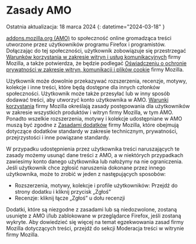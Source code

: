 # Zasady AMO

Ostatnia aktualizacja: 18 marca 2024
{: datetime="2024-03-18" }

[addons.mozilla.org (AMO)](https://addons.mozilla.org/) to społeczność online gromadząca treści utworzone przez użytkowników programu Firefox i programistów. Dołączając do tej społeczności, użytkownik zobowiązuje się przestrzegać [Warunków korzystania w zakresie witryn i usług komunikacyjnych](https://www.mozilla.org/about/legal/terms/mozilla/) firmy Mozilla, a także potwierdza, że będzie podlegać [Oświadczeniu o ochronie prywatności w zakresie witryn, komunikacji i plików cookie](https://www.mozilla.org/privacy/websites/) firmy Mozilla.

Użytkownik może dowolnie przekazywać rozszerzenia, recenzje, motywy, kolekcje i inne treści, które będą dostępne dla innych członków społeczności. Użytkownik może także przesyłać lub w inny sposób dodawać treści, aby utworzyć konto użytkownika w AMO. [Warunki korzystania](https://www.mozilla.org/about/legal/acceptable-use/) firmy Mozilla określają zasady postępowania dla użytkowników w zakresie wszystkich produktów i witryn firmy Mozilla, w tym AMO. Ponadto wszelkie rozszerzenia, motywy i kolekcje udostępniane w AMO muszą być zgodne z [Zasadami dodatków](https://extensionworkshop.com/documentation/publish/add-on-policies/) firmy Mozilla, które obejmują dotyczące dodatków standardy w zakresie technicznym, prywatności, przejrzystości i inne powiązane standardy.

W przypadku udostępnienia przez użytkownika treści naruszających te zasady możemy usunąć dane treści z AMO, a w niektórych przypadkach zawiesimy konto danego użytkownika lub nałożymy na nie ograniczenia. Jeśli użytkownik chce zgłosić naruszenia dokonane przez innego użytkownika, może to zrobić w jeden z następujących sposobów:

- Rozszerzenia, motywy, kolekcje i profile użytkowników: Przejdź do strony dodatku i kliknij przycisk „Zgłoś”
- Recenzje: kliknij łącze „Zgłoś” u dołu recenzji

Dodatki, które są niezgodne z zasadami lub są niedozwolone, zostaną usunięte z AMO i/lub zablokowane w przeglądarce Firefox, jeśli zostaną wykryte. Aby dowiedzieć się więcej na temat egzekwowania zasad firmy Mozilla dotyczących treści, przejdź do sekcji Moderacja treści w witrynie firmy Mozilla.
